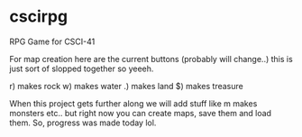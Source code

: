 # cscirpg
RPG Game for CSCI-41

For map creation here are the current buttons (probably will change..) this is just sort of slopped together so yeeeh.

r) makes rock
w) makes water
.) makes land
$) makes treasure

When this project gets further along we will add stuff like m makes monsters etc.. but right now you can create maps, save them and load them. So, progress was made today lol.
